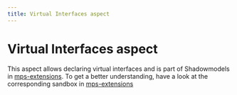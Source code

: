 ```yaml
---
title: Virtual Interfaces aspect
---
```


# Virtual Interfaces aspect

This aspect allows declaring virtual interfaces and is part of Shadowmodels in [mps-extensions](https://jetbrains.github.io/MPS-extensions/). To get a better understanding, have a look at the corresponding sandbox in [mps-extensions](https://jetbrains.github.io/MPS-extensions/)